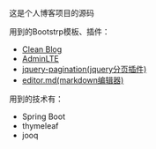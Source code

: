 这是个人博客项目的源码

用到的Bootstrp模板、插件：
- [Clean Blog](http://startbootstrap.com/template-overviews/clean-blog/)
- [AdminLTE](https://github.com/almasaeed2010/AdminLTE)
- [jquery-pagination(jquery分页插件)](https://github.com/Alex-xd/jquery-pagination)
- [editor.md(markdown编辑器)](https://github.com/pandao/editor.md)

用到的技术有：
- Spring Boot
- thymeleaf 
- jooq


